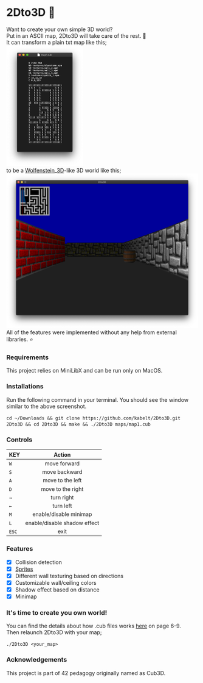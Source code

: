 # 2Dto3D :milky_way:
Want to create your own simple 3D world?\
Put in an ASCII map, 2Dto3D will take care of the rest. :metal:\
It can transform a plain txt map like this;\
<img src="images/image1.png" width=40% height=40%>\
to be a [Wolfenstein_3D](https://en.wikipedia.org/wiki/Wolfenstein_3D)-like 3D world like this;\
![](images/image2.png)\
All of the features were implemented without any help from external libraries. :star:
### Requirements
This project relies on MiniLibX and can be run only on MacOS.
### Installations
Run the following command in your terminal. You should see the window similar to the above screenshot.
```shell
cd ~/Downloads && git clone https://github.com/kabelt/2Dto3D.git 2Dto3D && cd 2Dto3D && make && ./2Dto3D maps/map1.cub
```
### Controls
| KEY           | Action        |
| ------------- |:-------------:|
| `W`           | move forward  |
| `S`           | move backward |
| `A`           | move to the left     |
| `D`           | move to the right    |
| `→`           | turn right    |
| `←`           | turn left     |
| `M`           | enable/disable minimap|
| `L`           | enable/disable shadow effect|
| `ESC`         | exit      |
### Features
- [x] Collision detection
- [x] [Sprites](https://en.wikipedia.org/wiki/Sprite_(computer_graphics))
- [x] Different wall texturing based on directions
- [x] Customizable wall/ceiling colors
- [x] Shadow effect based on distance
- [x] Minimap
### It's time to create you own world!
You can find the details about how .cub files works [here](subject/en.subject.pdf) on page 6-9.\
Then relaunch 2Dto3D with your map;
```shell
./2Dto3D <your_map>
```
### Acknowledgements
This project is part of 42 pedagogy originally named as Cub3D.
